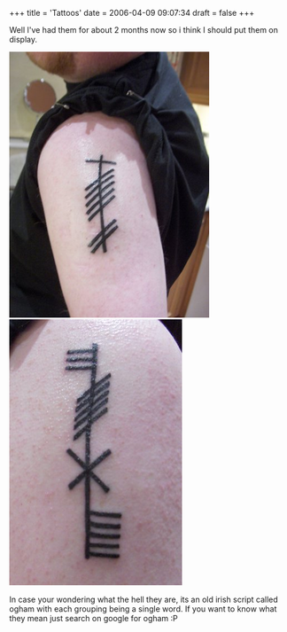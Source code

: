 +++
title = 'Tattoos'
date = 2006-04-09 09:07:34
draft = false
+++

Well I've had them for about 2 months now so i think I should put them on display.

![](tattoo/Hpim0979.jpg)
![](tattoo/Image1.jpg)

In case your wondering what the hell they are, its an old irish script called ogham with each grouping being a single word. If you want to know what they mean just search on google for ogham :P
